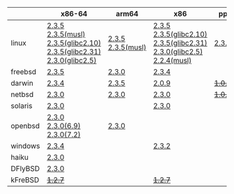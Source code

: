 ||x86-64|arm64|x86|ppc|armel|armhf|sparc|mipsbe|alpha|mipsel|ppc64le|
| --- | --- | --- | --- | --- | --- | --- | --- | --- | --- | --- | --- |
|linux|[2.3.5](https://github.com/roswell/sbcl_bin/releases/download/2.3.5/sbcl-2.3.5-x86-64-linux-binary.tar.bz2)<br />[2.3.5(musl)](https://github.com/roswell/sbcl_bin/releases/download/2.3.5/sbcl-2.3.5-x86-64-linux-musl-binary.tar.bz2)<br />[2.3.5(glibc2.10)](https://github.com/roswell/sbcl_bin/releases/download/2.3.5/sbcl-2.3.5-x86-64-linux-glibc2.10-binary.tar.bz2)<br />[2.3.5(glibc2.31)](https://github.com/roswell/sbcl_bin/releases/download/2.3.5/sbcl-2.3.5-x86-64-linux-glibc2.31-binary.tar.bz2)<br />[2.3.0(glibc2.5)](https://github.com/roswell/sbcl_bin/releases/download/2.3.0/sbcl-2.3.0-x86-64-linux-glibc2.5-binary.tar.bz2)<br />|[2.3.5](https://github.com/roswell/sbcl_bin/releases/download/2.3.5/sbcl-2.3.5-arm64-linux-binary.tar.bz2)<br />[2.3.5(musl)](https://github.com/roswell/sbcl_bin/releases/download/2.3.5/sbcl-2.3.5-arm64-linux-musl-binary.tar.bz2)<br />|[2.3.5](https://github.com/roswell/sbcl_bin/releases/download/2.3.5/sbcl-2.3.5-x86-linux-binary.tar.bz2)<br />[2.3.5(glibc2.10)](https://github.com/roswell/sbcl_bin/releases/download/2.3.5/sbcl-2.3.5-x86-linux-glibc2.10-binary.tar.bz2)<br />[2.3.5(glibc2.31)](https://github.com/roswell/sbcl_bin/releases/download/2.3.5/sbcl-2.3.5-x86-linux-glibc2.31-binary.tar.bz2)<br />[2.3.0(glibc2.5)](https://github.com/roswell/sbcl_bin/releases/download/2.3.0/sbcl-2.3.0-x86-linux-glibc2.5-binary.tar.bz2)<br />[2.2.4(musl)](https://github.com/roswell/sbcl_bin/releases/download/2.2.4/sbcl-2.2.4-x86-linux-musl-binary.tar.bz2)<br />|[2.3.0](https://github.com/roswell/sbcl_bin/releases/download/2.3.0/sbcl-2.3.0-ppc-linux-binary.tar.bz2)<br />|[2.3.0](https://github.com/roswell/sbcl_bin/releases/download/2.3.0/sbcl-2.3.0-armel-linux-binary.tar.bz2)<br />|[2.3.4](https://github.com/roswell/sbcl_bin/releases/download/2.3.4/sbcl-2.3.4-armhf-linux-binary.tar.bz2)<br />|~~[1.0.28](https://github.com/roswell/sbcl_bin/releases/download/1.0.28/sbcl-1.0.28-sparc-linux-binary.tar.bz2)~~<br />|~~[1.0.23](https://github.com/roswell/sbcl_bin/releases/download/1.0.23/sbcl-1.0.23-mips-linux-binary.tar.bz2)~~<br />|~~[1.0.28](https://github.com/roswell/sbcl_bin/releases/download/1.0.28/sbcl-1.0.28-alpha-linux-binary.tar.bz2)~~<br />|~~[1.0.28](https://github.com/roswell/sbcl_bin/releases/download/1.0.28/sbcl-1.0.28-mipsel-linux-binary.tar.bz2)~~<br />|~~[1.5.8](https://github.com/roswell/sbcl_bin/releases/download/1.5.8/sbcl-1.5.8-ppc64le-linux-binary.tar.bz2)~~<br />|
|freebsd|[2.3.5](https://github.com/roswell/sbcl_bin/releases/download/2.3.5/sbcl-2.3.5-x86-64-freebsd-binary.tar.bz2)<br />|[2.3.0](https://github.com/roswell/sbcl_bin/releases/download/2.3.0/sbcl-2.3.0-arm64-freebsd-binary.tar.bz2)<br />|[2.3.4](https://github.com/roswell/sbcl_bin/releases/download/2.3.4/sbcl-2.3.4-x86-freebsd-binary.tar.bz2)<br />|||||||||
|darwin|[2.3.4](https://github.com/roswell/sbcl_bin/releases/download/2.3.4/sbcl-2.3.4-x86-64-darwin-binary.tar.bz2)<br />|[2.3.5](https://github.com/roswell/sbcl_bin/releases/download/2.3.5/sbcl-2.3.5-arm64-darwin-binary.tar.bz2)<br />|[2.0.9](https://github.com/roswell/sbcl_bin/releases/download/2.0.9/sbcl-2.0.9-x86-darwin-binary.tar.bz2)<br />|~~[1.0.47](https://github.com/roswell/sbcl_bin/releases/download/1.0.47/sbcl-1.0.47-powerpc-darwin-binary.tar.bz2)~~<br />||||||||
|netbsd|[2.3.0](https://github.com/roswell/sbcl_bin/releases/download/2.3.0/sbcl-2.3.0-x86-64-netbsd-binary.tar.bz2)<br />|[2.3.0](https://github.com/roswell/sbcl_bin/releases/download/2.3.0/sbcl-2.3.0-arm64-netbsd-binary.tar.bz2)<br />|[2.3.0](https://github.com/roswell/sbcl_bin/releases/download/2.3.0/sbcl-2.3.0-x86-netbsd-binary.tar.bz2)<br />|~~[1.0.23](https://github.com/roswell/sbcl_bin/releases/download/1.0.23/sbcl-1.0.23-powerpc-netbsd-binary.tar.bz2)~~<br />||||||||
|solaris|[2.3.0](https://github.com/roswell/sbcl_bin/releases/download/2.3.0/sbcl-2.3.0-x86-64-solaris-binary.tar.bz2)<br />||[2.3.0](https://github.com/roswell/sbcl_bin/releases/download/2.3.0/sbcl-2.3.0-x86-solaris-binary.tar.bz2)<br />||||[2.0.4](https://github.com/roswell/sbcl_bin/releases/download/2.0.4/sbcl-2.0.4-sparc-solaris-binary.tar.bz2)<br />|||||
|openbsd|[2.3.0](https://github.com/roswell/sbcl_bin/releases/download/2.3.0/sbcl-2.3.0-x86-64-openbsd-binary.tar.bz2)<br />[2.3.0(6.9)](https://github.com/roswell/sbcl_bin/releases/download/2.3.0/sbcl-2.3.0-x86-64-openbsd-6.9-binary.tar.bz2)<br />[2.3.0(7.2)](https://github.com/roswell/sbcl_bin/releases/download/2.3.0/sbcl-2.3.0-x86-64-openbsd-7.2-binary.tar.bz2)<br />|[2.3.0](https://github.com/roswell/sbcl_bin/releases/download/2.3.0/sbcl-2.3.0-arm64-openbsd-binary.tar.bz2)<br />||||||||||
|windows|[2.3.4](https://github.com/roswell/sbcl_bin/releases/download/2.3.4/sbcl-2.3.4-x86-64-windows-binary.msi)<br />||[2.3.2](https://github.com/roswell/sbcl_bin/releases/download/2.3.2/sbcl-2.3.2-x86-windows-binary.msi)<br />|||||||||
|haiku|[2.3.0](https://github.com/roswell/sbcl_bin/releases/download/2.3.0/sbcl-2.3.0-x86-64-haiku-binary.tar.bz2)<br />|||||||||||
|DFlyBSD|[2.3.0](https://github.com/roswell/sbcl_bin/releases/download/2.3.0/sbcl-2.3.0-x86-64-DFlyBSD-binary.tar.bz2)<br />|||||||||||
|kFreBSD|~~[1.2.7](https://github.com/roswell/sbcl_bin/releases/download/1.2.7/sbcl-1.2.7-x86-64-debian-kfreebsd-binary.tar.bz2)~~<br />||~~[1.2.7](https://github.com/roswell/sbcl_bin/releases/download/1.2.7/sbcl-1.2.7-x86-debian-kfreebsd-binary.tar.bz2)~~<br />|||||||||
